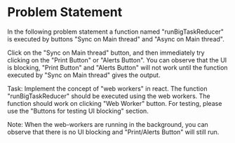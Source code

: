 # Problem Statement
In the following problem statement a function named "runBigTaskReducer" is executed by buttons 
"Sync on Main thread" and "Async on Main thread".

Click on the "Sync on Main thread" button, and then immediately try clicking on the "Print Button" or "Alerts Button". You can observe that the UI is blocking,
"Print Button" and "Alerts Button" will not work until the function executed by "Sync on Main thread" gives the output.

Task: Implement the concept of "web workers" in react. The function "runBigTaskReducer" should be executed using the web workers.
The function should work on clicking "Web Worker" button. For testing, please use the "Buttons for testing UI blocking" section.

Note: When the web-workers are running in the background, you can observe that there is no UI blocking and "Print/Alerts Button" will still run.
          


